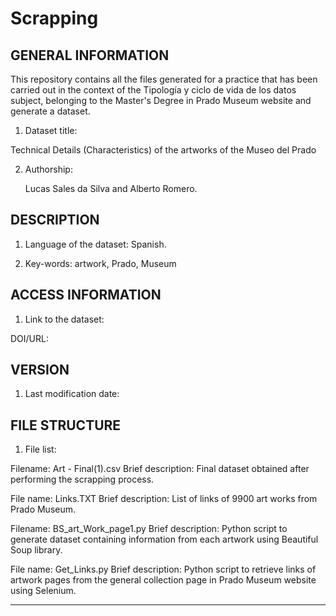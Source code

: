 # Scrapping
GENERAL INFORMATION
-------------------

This repository contains all the files generated for a practice that has been carried out in the context of the Tipología y ciclo de vida de los datos subject, belonging to the Master's Degree in Prado Museum website and generate a dataset.


1. Dataset title: 

Technical Details (Characteristics) of the artworks of the Museo del Prado


2. Authorship:

	Lucas Sales da Silva and Alberto Romero.

DESCRIPTION
-----------

1. Language of the dataset: Spanish.

2. Key-words: artwork, Prado, Museum

ACCESS INFORMATION
------------------

1. Link to the dataset:

DOI/URL: 

VERSION
-------

1. Last modification date:

FILE STRUCTURE
--------------

1. File list:

Filename: Art - Final(1).csv
Brief description: Final dataset obtained after performing the scrapping process.

File name: Links.TXT
Brief description: List of links of 9900 art works from Prado Museum.

Filename: BS_art_Work_page1.py
Brief description: Python script to generate dataset containing information from each artwork using Beautiful Soup library.

File name: Get_Links.py
Brief description: Python script to retrieve links of artwork pages from the general collection page in Prado Museum website using Selenium.


---

